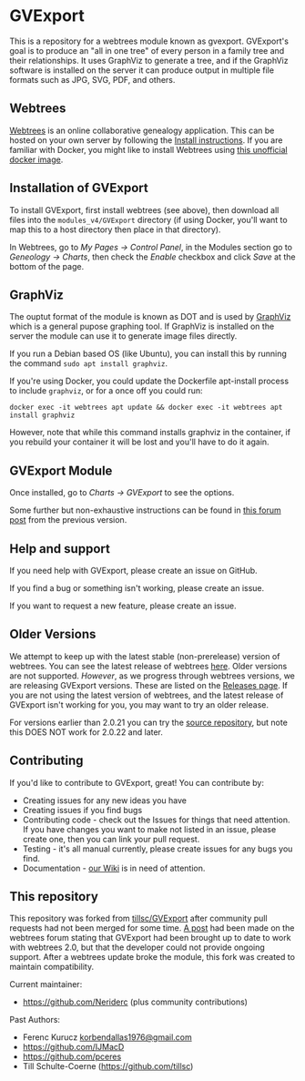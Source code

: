 GVExport
========

This is a repository for a webtrees module known as gvexport. GVExport's goal is to produce an "all in one tree" of every person in a family tree and their relationships. It uses GraphViz to generate a tree, and if the GraphViz software is installed on the server it can produce output in multiple file formats such as JPG, SVG, PDF, and others.

Webtrees
--------

[Webtrees](https://webtrees.net/) is an online collaborative genealogy application. This can be hosted on your own server by following the [Install instructions](https://webtrees.net/install/). If you are familiar with Docker, you might like to install Webtrees using [this unofficial docker image](https://hub.docker.com/r/nathanvaughn/webtrees).

Installation of GVExport
------------

To install GVExport, first install webtrees (see above), then download all files into the `modules_v4/GVExport` directory (if using Docker, you'll want to map this to a host directory then place in that directory).

In Webtrees, go to *My Pages -> Control Panel*, in the Modules section go to *Geneology -> Charts*, then check the *Enable* checkbox and click *Save* at the bottom of the page.

GraphViz
--------

The ouptut format of the module is known as DOT and is used by [GraphViz](http://www.graphviz.org/) which is a general pupose graphing tool. If GraphViz is installed on the server the module can use it to generate image files directly.

If you run a Debian based OS (like Ubuntu), you can install this by running the command `sudo apt install graphviz`.

If you're using Docker, you could update the Dockerfile apt-install process to include `graphviz`, or for a once off you could run:
````
docker exec -it webtrees apt update && docker exec -it webtrees apt install graphviz
````

However, note that while this command installs graphviz in the container, if you rebuild your container it will be lost and you'll have to do it again.

GVExport Module
---------------

Once installed, go to *Charts -> GVExport* to see the options.

Some further but non-exhaustive instructions can be found in [this forum post](https://www.webtrees.net/index.php/en/forum/4-customising/35801-display-complex-all-in-on-tree-with-gvexport?start=0) from the previous version.

Help and support
----------------

If you need help with GVExport, please create an issue on GitHub.

If you find a bug or something isn't working, please create an issue.

If you want to request a new feature, please create an issue.

Older Versions
--------------

We attempt to keep up with the latest stable (non-prerelease) version of webtrees. You can see the latest release of webtrees [here](https://github.com/fisharebest/webtrees/releases). Older versions are not supported. *However*, as we progress through webtrees versions, we are releasing GVExport versions. These are listed on the [Releases page](https://github.com/Neriderc/GVExport/releases). If you are not using the latest version of webtrees, and the latest release of GVExport isn't working for you, you may want to try an older release.

For versions earlier than 2.0.21 you can try the [source repository](https://github.com/tillsc/GVExport), but note this DOES NOT work for 2.0.22 and later.

Contributing
------------

If you'd like to contribute to GVExport, great! You can contribute by:

- Creating issues for any new ideas you have
- Creating issues if you find bugs
- Contributing code - check out the Issues for things that need attention. If you have changes you want to make not listed in an issue, please create one, then you can link your pull request.
- Testing - it's all manual currently, please create issues for any bugs you find.
- Documentation - [our Wiki](https://github.com/Neriderc/GVExport/wiki) is in need of attention.

This repository
---------------
This repository was forked from [tillsc/GVExport](https://github.com/tillsc/GVExport) after community pull requests had not been merged for some time. [A post](https://www.webtrees.net/index.php/en/forum/4-customising/35801-display-complex-all-in-on-tree-with-gvexport) had been made on the webtrees forum stating that GVExport had been brought up to date to work with webtrees 2.0, but that the developer could not provide ongoing support. After a webtrees update broke the module, this fork was created to maintain compatibility.

Current maintainer:
 - https://github.com/Neriderc
(plus community contributions)

Past Authors:

 - Ferenc Kurucz <korbendallas1976@gmail.com>
 - https://github.com/IJMacD
 - https://github.com/pceres
 - Till Schulte-Coerne (https://github.com/tillsc)
